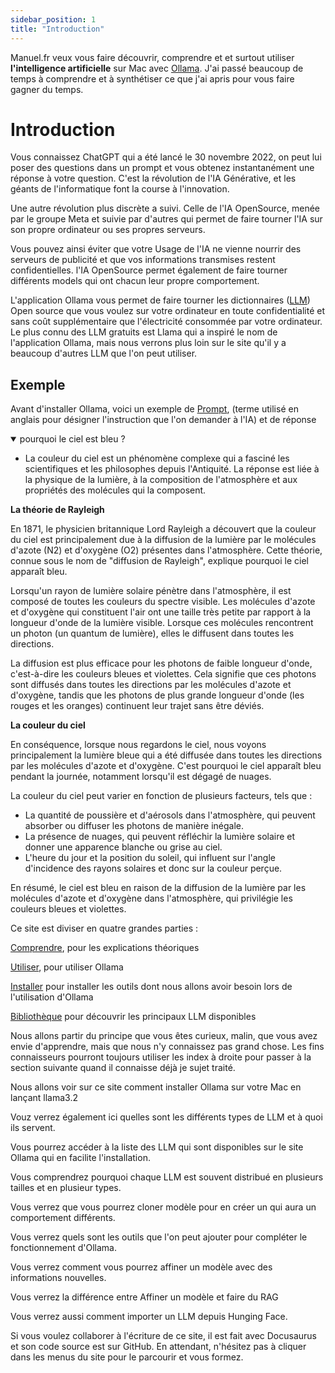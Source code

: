 ```yaml
---
sidebar_position: 1
title: "Introduction"
---
```


Manuel.fr veux vous faire découvrir, comprendre et et surtout utiliser **l'intelligence artificielle** sur Mac avec [Ollama](https://ollama.com).
J'ai passé beaucoup de temps à comprendre et à synthétiser ce que j'ai apris pour vous faire gagner du temps.

# Introduction

Vous connaissez ChatGPT qui a été lancé le 30 novembre 2022, on peut lui poser des questions dans un prompt et vous obtenez instantanément une réponse à votre question. C'est la révolution de l'IA Générative, et les géants de l'informatique font la course à l'innovation.

Une autre révolution plus discrète a suivi. Celle de l'IA OpenSource, menée par le groupe Meta et suivie par d'autres qui permet de faire tourner l'IA sur son propre ordinateur ou ses propres serveurs.

Vous pouvez ainsi éviter que votre Usage de l'IA ne vienne nourrir des serveurs de publicité et que vos informations transmises restent confidentielles. l'IA OpenSource permet également de faire tourner différents models qui ont chacun leur propre comportement.

L'application Ollama vous permet de faire tourner les dictionnaires ([LLM](/learn/lectures/glossaire#LLM)) Open source que vous voulez sur votre ordinateur en toute confidentialité et sans coût supplémentaire que l'électricité consommée par votre ordinateur. Le plus connu des LLM gratuits est Llama qui a inspiré le nom de l'application Ollama, mais nous verrons plus loin sur le site qu'il y a beaucoup d'autres LLM que l'on peut utiliser.


## Exemple

Avant d'installer Ollama, voici un exemple de [Prompt](/learn/lectures/glossaire#prompt), (terme utilisé en anglais pour désigner l'instruction que l'on demander à l'IA) et de réponse


<details open>
  <summary>pourquoi le ciel est bleu ?</summary>


* La couleur du ciel est un phénomène complexe qui a fasciné les scientifiques et les philosophes depuis l'Antiquité. La réponse est liée à la physique de la lumière, à la composition de l'atmosphère et aux propriétés des molécules qui la composent.

**La théorie de Rayleigh**

En 1871, le physicien britannique Lord Rayleigh a découvert que la couleur du ciel est principalement due à la diffusion de la lumière par le molécules d'azote (N2) et d'oxygène (O2) présentes dans l'atmosphère. 
Cette théorie, connue sous le nom de "diffusion de Rayleigh", explique pourquoi le ciel apparaît bleu.

Lorsqu'un rayon de lumière solaire pénètre dans l'atmosphère, il est composé de toutes les couleurs du spectre visible. Les molécules d'azote et d'oxygène qui constituent l'air ont une taille très petite par rapport
à la longueur d'onde de la lumière visible. Lorsque ces molécules rencontrent un photon (un quantum de lumière), elles le diffusent dans toutes les directions.

La diffusion est plus efficace pour les photons de faible longueur d'onde, c'est-à-dire les couleurs bleues et violettes. Cela signifie que ces photons sont diffusés dans toutes les directions par les molécules d'azote
et d'oxygène, tandis que les photons de plus grande longueur d'onde (les rouges et les oranges) continuent leur trajet sans être déviés.

**La couleur du ciel**

En conséquence, lorsque nous regardons le ciel, nous voyons principalement la lumière bleue qui a été diffusée dans toutes les directions par les molécules d'azote et d'oxygène. C'est pourquoi le ciel apparaît bleu 
pendant la journée, notamment lorsqu'il est dégagé de nuages.

La couleur du ciel peut varier en fonction de plusieurs facteurs, tels que :

* La quantité de poussière et d'aérosols dans l'atmosphère, qui peuvent absorber ou diffuser les photons de manière inégale.
* La présence de nuages, qui peuvent réfléchir la lumière solaire et donner une apparence blanche ou grise au ciel.
* L'heure du jour et la position du soleil, qui influent sur l'angle d'incidence des rayons solaires et donc sur la couleur perçue.

En résumé, le ciel est bleu en raison de la diffusion de la lumière par les molécules d'azote et d'oxygène dans l'atmosphère, qui privilégie les couleurs bleues et violettes.
 </details>

Ce site est diviser en quatre grandes parties :

[Comprendre](/learn), pour les explications théoriques

[Utiliser](/use/), pour utiliser Ollama

[Installer](/install/) pour installer les outils dont nous allons avoir besoin lors de l'utilisation d'Ollama

[Bibliothèque](/bib/) pour découvrir les principaux LLM disponibles

Nous allons partir du principe que vous êtes curieux, malin, que vous avez envie d'apprendre, mais que nous n'y connaissez pas grand chose. Les fins connaisseurs pourront toujours utiliser les index à droite pour passer à la section suivante quand il connaisse déjà je sujet traité.


Nous allons voir sur ce site comment installer Ollama sur votre Mac en lançant llama3.2

Vouz verrez également ici quelles sont les différents types de LLM et à quoi ils servent.

Vous pourrez accéder à la liste des LLM qui sont disponibles sur le site Ollama qui en facilite l'installation.

Vous comprendrez pourquoi chaque LLM est souvent distribué en plusieurs tailles et en plusieur types.

Vous verrez que vous pourrez cloner modèle pour en créer un qui aura un comportement différents.

Vous verrez quels sont les outils que l'on peut ajouter pour compléter le fonctionnement d'Ollama.

Vous verrez comment vous pourrez affiner un modèle avec des informations nouvelles.

Vous verrez la différence entre Affiner un modèle et faire du RAG

Vous verrez aussi comment importer un LLM depuis Hunging Face.

Si vous voulez collaborer à l'écriture de ce site, il est fait avec Docusaurus et son code source est sur GitHub.
En attendant, n'hésitez pas à cliquer dans les menus du site pour le parcourir et vous formez.
